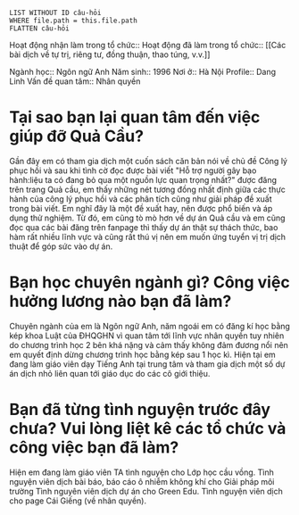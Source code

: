 ```dataview
LIST WITHOUT ID câu-hỏi
WHERE file.path = this.file.path
FLATTEN câu-hỏi
```
Hoạt động nhận làm trong tổ chức::
Hoạt động đã làm trong tổ chức:: [[Các bài dịch về tự trị, riêng tư, đồng thuận, thao túng, v.v.]]

Ngành học:: Ngôn ngữ Anh
Năm sinh:: 1996
Nơi ở:: Hà Nội
Profile:: Dang Linh
Vấn đề quan tâm:: Nhân quyền

# Tại sao bạn lại quan tâm đến việc giúp đỡ Quả Cầu?

Gần đây em có tham gia dịch một cuốn sách căn bản nói về chủ đề Công lý phục hồi và sau khi tình cờ đọc được bài viết "Hỗ trợ người gây bạo hành:liệu ta có đang bỏ qua một nguồn lực quan trọng nhất?" được đăng trên trang Quả cầu, em thấy những nét tương đồng nhất định giữa các thực hành của công lý phục hồi và các phân tích cũng như giải pháp đề xuất trong bài viết. Em nghĩ đây là một đề xuất hay, nên được phổ biến và áp dụng thử nghiệm. Từ đó, em cũng tò mò hơn về dự án Quả cầu và em cũng đọc qua các bài đăng trên fanpage thì thấy dự án thật sự thách thức, bao hàm rất nhiều lĩnh vực và cũng rất thú vị nên em muốn ứng tuyển vị trị dịch thuật để góp sức vào dự án.

# Bạn học chuyên ngành gì? Công việc hưởng lương nào bạn đã làm?

Chuyên ngành của em là Ngôn ngữ Anh, năm ngoái em có đăng kí học bằng kép khoa Luật của ĐHQGHN vì quan tâm tới lĩnh vực nhân quyền tuy nhiên do chương trình học 2 bên khá nặng và cảm thấy không đảm đương nổi nên em quyết định dừng chương trình học bằng kép sau 1 học kì.
Hiện tại em đang làm giáo viên dạy Tiếng Anh tại trung tâm và tham gia dịch một số dự án dịch nhỏ liên quan tới giáo dục do các cô giới thiệu.

# Bạn đã từng tình nguyện trước đây chưa? Vui lòng liệt kê các tổ chức và công việc bạn đã làm?

Hiện em đang làm giáo viên TA tình nguyện cho Lớp học cầu vồng.
Tình nguyện viên dịch bài báo, báo cáo ô nhiễm không khí cho Giải pháp môi trường
Tình nguyên viên dịch dự án cho Green Edu.
Tình nguyện viên dịch cho page Cái Giếng (về nhân quyền).
